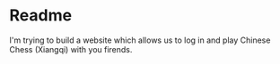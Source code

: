 # Readme

I'm trying to build a website which allows us to log in and play Chinese Chess (Xiangqi) with you firends.